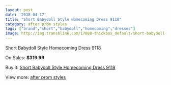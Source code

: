 ```yaml
---
layout: post
date: '2018-04-17'
title: "Short Babydoll Style Homecoming Dress 9118"
category: after prom styles
tags: ["brand","short","babydoll","homecoming","dresses"]
image: http://img.transblink.com/17888-thickbox_default/short-babydoll-style-homecoming-dress-9118.jpg
---
```

Short Babydoll Style Homecoming Dress 9118

On Sales: **$319.99**
<a href="https://www.transblink.com/en/after-prom-styles/5612-short-babydoll-style-homecoming-dress-9118.html"><amp-img layout="responsive" width="600" height="600" src="//img.transblink.com/17888-thickbox_default/short-babydoll-style-homecoming-dress-9118.jpg" alt="Short Babydoll Style Homecoming Dress 9118 0" /></a>
<a href="https://www.transblink.com/en/after-prom-styles/5612-short-babydoll-style-homecoming-dress-9118.html"><amp-img layout="responsive" width="600" height="600" src="//img.transblink.com/17891-thickbox_default/short-babydoll-style-homecoming-dress-9118.jpg" alt="Short Babydoll Style Homecoming Dress 9118 1" /></a>
<a href="https://www.transblink.com/en/after-prom-styles/5612-short-babydoll-style-homecoming-dress-9118.html"><amp-img layout="responsive" width="600" height="600" src="//img.transblink.com/17890-thickbox_default/short-babydoll-style-homecoming-dress-9118.jpg" alt="Short Babydoll Style Homecoming Dress 9118 2" /></a>
<a href="https://www.transblink.com/en/after-prom-styles/5612-short-babydoll-style-homecoming-dress-9118.html"><amp-img layout="responsive" width="600" height="600" src="//img.transblink.com/17889-thickbox_default/short-babydoll-style-homecoming-dress-9118.jpg" alt="Short Babydoll Style Homecoming Dress 9118 3" /></a>

Buy it: [Short Babydoll Style Homecoming Dress 9118](https://www.transblink.com/en/after-prom-styles/5612-short-babydoll-style-homecoming-dress-9118.html "Short Babydoll Style Homecoming Dress 9118")

View more: [after prom styles](https://www.transblink.com/en/55-after-prom-styles "after prom styles")